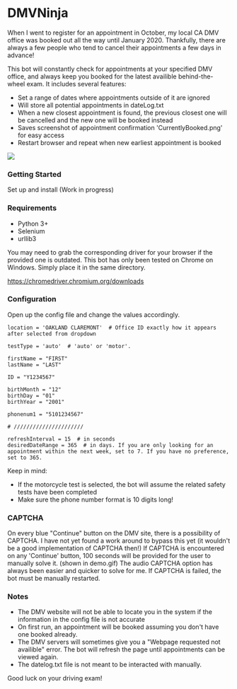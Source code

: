 # DMVNinja

When I went to register for an appointment in October, my local CA DMV office was booked out all the way until January 2020. Thankfully, there are always a few people who tend to cancel their appointments a few days in advance! 

This bot will constantly check for appointments at your specified DMV office, and always keep you booked for the latest availible behind-the-wheel exam. It includes several features:

* Set a range of dates where appointments outside of it are ignored
* Will store all potential appointments in dateLog.txt
* When a new closest appointment is found, the previous closest one will be cancelled and the new one will be booked instead
* Saves screenshot of appointment confirmation 'CurrentlyBooked.png' for easy access
* Restart browser and repeat when new earliest appointment is booked

![](demo.gif)


### Getting Started

Set up and install (Work in progress)

### Requirements

* Python 3+
* Selenium
* urllib3

You may need to grab the corresponding driver for your browser if the provided one is outdated. This bot has only been tested on Chrome on Windows. Simply place it in the same directory.

https://chromedriver.chromium.org/downloads


### Configuration

Open up the config file and change the values accordingly. 

```
location = 'OAKLAND CLAREMONT'  # Office ID exactly how it appears after selected from dropdown

testType = 'auto'  # 'auto' or 'motor'. 

firstName = "FIRST"
lastName = "LAST"

ID = "Y1234567"

birthMonth = "12"
birthDay = "01"
birthYear = "2001"

phonenum1 = "5101234567"

# //////////////////////

refreshInterval = 15  # in seconds
desiredDateRange = 365  # in days. If you are only looking for an appointment within the next week, set to 7. If you have no preference, set to 365.

```

Keep in mind:
* If the motorcycle test is selected, the bot will assume the related safety tests have been completed
* Make sure the phone number format is 10 digits long!

### CAPTCHA

On every blue "Continue" button on the DMV site, there is a possibility of CAPTCHA. I have not yet found a work around to bypass this yet (it wouldn't be a good implementation of CAPTCHA then!) If CAPTCHA is encountered on any 'Continue' button, 100 seconds will be provided for the user to manually solve it. (shown in demo.gif) The audio CAPTCHA option has always been easier and quicker to solve for me. If CAPTCHA is failed, the bot must be manually restarted.

### Notes

* The DMV website will not be able to locate you in the system if the information in the config file is not accurate
* On first run, an appointment will be booked assuming you don't have one booked already.
* The DMV servers will sometimes give you a "Webpage requested not availible" error. The bot will refresh the page until appointments can be viewed again.
* The datelog.txt file is not meant to be interacted with manually.

Good luck on your driving exam!



